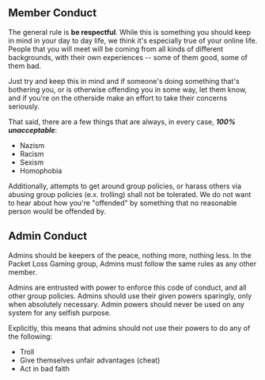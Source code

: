 ## Member Conduct

The general rule is <strong>be respectful</strong>.
While this is something you should keep in mind in your day to day life,
we think it's especially true of your online life. People that you will
meet will be coming from all kinds of different backgrounds, with their
own experiences -- some of them good, some of them bad.

Just try and keep this in mind and if someone's doing something that's
bothering you, or is otherwise offending you in some way, let them know,
and if you're on the otherside make an effort to take their concerns
seriously.

That said, there are a few things that are always, in every case,
**_100% unacceptable_**:
- Nazism
- Racism
- Sexism
- Homophobia

Additionally, attempts to get around group policies, or harass others
via abusing group policies (e.x. trolling) shall not be tolerated.
We do not want to hear about how you're "offended" by something
that no reasonable person would be offended by.

## Admin Conduct</h2>

Admins should be keepers of the peace, nothing more, nothing less.
In the Packet Loss Gaming group, Admins must follow the same rules
as any other member.

Admins are entrusted with power to enforce this code of conduct, and
all other group policies. Admins should use their given powers
sparingly, only when absolutely necessary. Admin powers should
never be used on any system for any selfish purpose.

Explicitly, this means that admins should not use their powers to do any of
the following:
- Troll
- Give themselves unfair advantages (cheat)
- Act in bad faith
